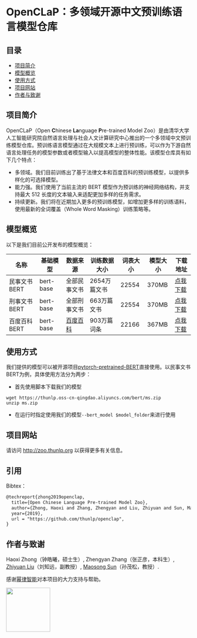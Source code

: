 # OpenCLaP：多领域开源中文预训练语言模型仓库

## 目录
* [项目简介](#项目简介)
* [模型概览](#模型概览)
* [使用方式](#使用方式)
* [项目网站](#项目网站)
* [作者与致谢](#作者与致谢)

## 项目简介

OpenCLaP（Open **C**hinese **La**nguage **P**re-trained Model Zoo）是由清华大学人工智能研究院自然语言处理与社会人文计算研究中心推出的一个多领域中文预训练模型仓库。预训练语言模型通过在大规模文本上进行预训练，可以作为下游自然语言处理任务的模型参数或者模型输入以提高模型的整体性能。该模型仓库具有如下几个特点：

- 多领域。我们目前训练出了基于法律文本和百度百科的预训练模型，以提供多样化的可选择模型。
- 能力强。我们使用了当前主流的 BERT 模型作为预训练的神经网络结构，并支持最大 512 长度的文本输入来适配更加多样的任务需求。
- 持续更新。我们将在近期加入更多的预训练模型，如增加更多样的训练语料，使用最新的全词覆盖（Whole Word Masking）训练策略等。

## 模型概览

以下是我们目前公开发布的模型概览：

| 名称         | 基础模型  | 数据来源                            | 训练数据大小 | 词表大小 | 模型大小 | 下载地址 |
| ------------ | --------- | ----------------------------------- | ------------ | -------- | -------- | -------- |
| 民事文书BERT | bert-base | 全部民事文书                        | 2654万篇文书 | 22554    | 370MB | [点我下载](https://thunlp.oss-cn-qingdao.aliyuncs.com/bert/ms.zip)     |
| 刑事文书BERT | bert-base | 全部刑事文书                        | 663万篇文书  | 22554  | 370MB  | [点我下载](https://thunlp.oss-cn-qingdao.aliyuncs.com/bert/xs.zip)     |
| 百度百科BERT | bert-base | [百度百科](http://baike.baidu.com/) | 903万篇词条  | 22166  | 367MB  | [点我下载](https://thunlp.oss-cn-qingdao.aliyuncs.com/bert/baike.zip)     |

## 使用方式

我们提供的模型可以被开源项目[pytorch-pretrained-BERT](https://github.com/huggingface/pytorch-pretrained-BERT)直接使用。以民事文书BERT为例，具体使用方法分为两步：

* 首先使用脚本下载我们的模型

```
wget https://thunlp.oss-cn-qingdao.aliyuncs.com/bert/ms.zip
unzip ms.zip
```

* 在运行时指定使用我们的模型`--bert_model $model_folder`来进行使用

## 项目网站

请访问 http://zoo.thunlp.org 以获得更多有关信息。

## 引用

Bibtex：

```tex
@techreport{zhong2019openclap,
  title={Open Chinese Language Pre-trained Model Zoo},
  author={Zhong, Haoxi and Zhang, Zhengyan and Liu, Zhiyuan and Sun, Maosong},
  year={2019},
  url = "https://github.com/thunlp/openclap",
}
```

## 作者与致谢

Haoxi Zhong（钟皓曦，硕士生）, Zhengyan Zhang（张正彦，本科生）, [Zhiyuan Liu](http://nlp.csai.tsinghua.edu.cn/~lzy/)（刘知远，副教授）, [Maosong Sun](http://nlp.csai.tsinghua.edu.cn/site2/index.php/zh/people?id=16)（孙茂松，教授）.

感谢[幂律智能](http://powerlaw.ai/)对本项目的大力支持与帮助。

<img src="http://zoo.thunlp.org/static/images/powerlaw.png" height="120px">